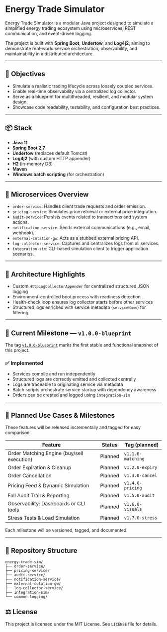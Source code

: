 # Energy Trade Simulator

Energy Trade Simulator is a modular Java project designed to simulate a simplified energy trading ecosystem using microservices, REST communication, and event-driven logging.

The project is built with **Spring Boot**, **Undertow**, and **Log4j2**, aiming to demonstrate real-world service orchestration, observability, and maintainability in a distributed architecture.

---

## 🔧 Objectives

- Simulate a realistic trading lifecycle across loosely coupled services.
- Enable real-time observability via a centralized log collector.
- Serve as a blueprint for multithreaded, resilient, and modular system design.
- Showcase code readability, testability, and configuration best practices.

---

## 📦 Stack

- **Java 11**
- **Spring Boot 2.7**
- **Undertow** (replaces default Tomcat)
- **Log4j2** (with custom HTTP appender)
- **H2** (in-memory DB)
- **Maven**
- **Windows batch scripting** (for orchestration)

---

## 🧱 Microservices Overview

- `order-service`: Handles client trade requests and order emission.
- `pricing-service`: Simulates price retrieval or external price integration.
- `audit-service`: Persists events related to transactions and system actions.
- `notification-service`: Sends external communications (e.g., email, webhook).
- `external-cotation-gw`: Acts as a stubbed external pricing API.
- `log-collector-service`: Captures and centralizes logs from all services.
- `integration-sim`: CLI-based simulation client to trigger application scenarios.

---

## 📡 Architecture Highlights

- Custom `HttpLogCollectorAppender` for centralized structured JSON logging
- Environment-controlled boot process with readiness detection
- Health-check loop ensures log collector starts before other services
- Structured logs enriched with service metadata (`serviceName`) for filtering

---

## 🚀 Current Milestone — `v1.0.0-blueprint`

The tag [`v1.0.0-blueprint`](https://github.com/rubentrancoso/energy-trade-sim/releases/tag/v1.0.0-blueprint) marks the first stable and functional snapshot of this project.

### ✅ Implemented

- Services compile and run independently
- Structured logs are correctly emitted and collected centrally
- Logs are traceable to originating service via metadata
- Batch scripts orchestrate service startup with dependency awareness
- Orders can be created and logged using `integration-sim`

---

## 🧪 Planned Use Cases & Milestones

These features will be released incrementally and tagged for easy comparison.


| Feature                                     | Status     | Tag (planned)       |
|---------------------------------------------|------------|---------------------|
| Order Matching Engine (buy/sell execution)  | Planned    | `v1.1.0-matching`   |
| Order Expiration & Cleanup                  | Planned    | `v1.2.0-expiry`     |
| Order Cancellation                          | Planned    | `v1.3.0-cancel`     |
| Pricing Feed & Dynamic Simulation           | Planned    | `v1.4.0-pricing`    |
| Full Audit Trail & Reporting                | Planned    | `v1.5.0-audit`      |
| Observability: Dashboards or CLI tools      | Planned    | `v1.6.0-visuals`    |
| Stress Tests & Load Simulation              | Planned    | `v1.7.0-stress`     |


Each milestone will be versioned, tagged, and documented.

---

## 📁 Repository Structure
```text
energy-trade-sim/
├── order-service/
├── pricing-service/
├── audit-service/
├── notification-service/
├── external-cotation-gw/
├── log-collector-service/
├── integration-sim/
└── common-logging/
```

## ⚖ License

This project is licensed under the MIT License. See `LICENSE` file for details.


